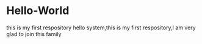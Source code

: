 # Hello-World
this is my first respository
hello system,this is my first respository,I am very glad to join this family
